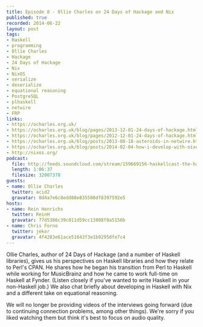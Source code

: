 ```yaml
--- 
title: Episode 8 - Ollie Charles on 24 Days of Hackage and Nix
published: true
recorded: 2014-06-22
layout: post
tags:
- Haskell
- programming
- Ollie Charles
- Hackage
- 24 Days of Hackage
- Nix
- NixOS
- serialize
- deserialize
- equational reasoning
- PostgreSQL
- plhaskell
- netwire
- FRP
links:
- https://ocharles.org.uk/
- https://ocharles.org.uk/blog/pages/2013-12-01-24-days-of-hackage.html
- https://ocharles.org.uk/blog/pages/2012-12-01-24-days-of-hackage.html
- https://ocharles.org.uk/blog/posts/2013-08-18-asteroids-in-netwire.html
- https://ocharles.org.uk/blog/posts/2014-02-04-how-i-develop-with-nixos.html
- http://nixos.org/
podcast:
  file: http://feeds.soundcloud.com/stream/159669156-haskellcast-the-haskell-cast-8-ollie.mp3
  length: 1:06:37
  filesize: 32007378
guests:
- name: Ollie Charles
  twitter: acid2
  gravatar: 0d4a7e6c8edd88e835508df8397592e5
hosts:
- name: Rein Henrichs
  twitter: ReinH
  gravatar: 77d5386c39c011d59cc13808f8a5156b
- name: Chris Forno
  twitter: jekor
  gravatar: 4f4283e61ace51643f3e1b9295dfe7c4
---
```

Ollie Charles, author of 24 Days of Hackage (and a number of Haskell libraries), gives us his perspectives on Haskell libraries and how they relate to Perl's CPAN. He shares how he began his transition from Perl to Haskell while working for MusicBrainz and how he came to work full-time on Haskell at Fynder. (Listen closely if you've wanted to write Haskell in your non-Haskell job.) We also chat briefly about developing in Haskell with Nix and a different take on equational reasoning.

We will no longer be providing videos of the interviews going forward (due to continuing connection problems, among other things). We're sorry if you liked watching them but think it's best to focus on audio quality.

